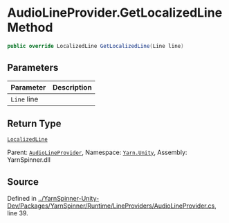 # AudioLineProvider.GetLocalizedLine Method


```csharp
public override LocalizedLine GetLocalizedLine(Line line)
```

## Parameters
|Parameter|Description|
|:---|:---|
|`Line` line||
## Return Type
[`LocalizedLine`](/api/csharp/yarn.unity/localizedline.md)


<div class="class-metadata">

Parent: [`AudioLineProvider`](/api/csharp/yarn.unity/audiolineprovider.md), Namespace: [`Yarn.Unity`](/api/csharp/yarn.unity/README.md), Assembly: YarnSpinner.dll
</div>

## Source
Defined in [../YarnSpinner-Unity-Dev/Packages/YarnSpinner/Runtime/LineProviders/AudioLineProvider.cs](https://github.com/YarnSpinnerTool/YarnSpinner-Unity//blob/develop/Runtime/LineProviders/AudioLineProvider.cs#L39), line 39.
